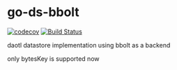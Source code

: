 # go-ds-bbolt

[![codecov](https://codecov.io/gh/RTradeLtd/go-ds-bbolt/branch/master/graph/badge.svg)](https://codecov.io/gh/RTradeLtd/go-ds-bbolt) [![Build Status](https://travis-ci.com/RTradeLtd/go-ds-bbolt.svg?branch=master)](https://travis-ci.com/RTradeLtd/go-ds-bbolt)

daotl datastore implementation  using bbolt as a backend

only bytesKey is supported now